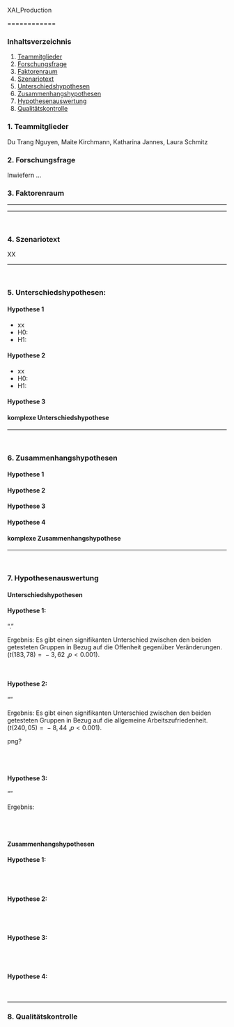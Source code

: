 XAI_Production

============

### Inhaltsverzeichnis

1.  [Teammitglieder](#1-teammitglieder)
2.  [Forschungsfrage](#2-forschungsfrage)
3.  [Faktorenraum](#3-faktorenraum)
4.  [Szenariotext](#4-szenariotext)
5.  [Unterschiedshypothesen](#5-unterschiedshypothesen)
6.  [Zusammenhangshypothesen](#6-zusammenhangshypothesen)
7.  [Hypothesenauswertung](#7-hypothesenauswertung)
8.  [Qualitätskontrolle](#8-qualitätskontrolle)

### 1. Teammitglieder

Du Trang Nguyen, Maite Kirchmann, Katharina Jannes, Laura Schmitz

### 2. Forschungsfrage

Inwiefern ...

### 3. Faktorenraum



------------------------------------------------------------------------


-----------------------------------------

<br>

### 4. Szenariotext

XX

------------------------------------------------------------------------

<br>

### 5. Unterschiedshypothesen:

#### Hypothese 1

-   xx
-   H0: 
-   H1: 

#### Hypothese 2

-   xx
-   H0: 
-   H1: 

#### Hypothese 3



#### komplexe Unterschiedshypothese


------------------------------------------------------------------------

<br>

### 6. Zusammenhangshypothesen

#### Hypothese 1



#### Hypothese 2


#### Hypothese 3



#### Hypothese 4



#### komplexe Zusammenhangshypothese



------------------------------------------------------------------------

<br>

### 7. Hypothesenauswertung

#### Unterschiedshypothesen

#### Hypothese 1:

“.”

Ergebnis: Es gibt einen signifikanten Unterschied zwischen den beiden
getesteten Gruppen in Bezug auf die Offenheit gegenüber Veränderungen.
(*t*(183, 78) =  − 3, 62 ,*p* &lt; 0.001).

<br>

#### Hypothese 2:

“”

Ergebnis: Es gibt einen signifikanten Unterschied zwischen den beiden
getesteten Gruppen in Bezug auf die allgemeine Arbeitszufriedenheit.
(*t*(240, 05) =  − 8, 44 ,*p* &lt; 0.001).

png?

<br> <br>

#### Hypothese 3:

“”

Ergebnis: 

<br> <br>

#### Zusammenhangshypothesen

#### Hypothese 1:





<br> <br>

#### Hypothese 2:



<br> <br>

#### Hypothese 3:



<br> <br>

#### Hypothese 4:



<br>

------------------------------------------------------------------------

### 8. Qualitätskontrolle


